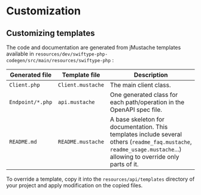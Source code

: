 # Customization

## Customizing templates

The code and documentation are generated from jMustache templates available in `resources/dev/swiftype-php-codegen/src/main/resources/swiftype-php` :

Generated file   | Template file      | Description
---------------- | -------------------| ----------------------
`Client.php`     | `Client.mustache ` | The main client class.
`Endpoint/*.php` | `api.mustache `    | One generated class for each path/operation in the OpenAPI spec file.
`README.md`      | `README.mustache ` | A base skeleton for documentation. This templates include several others (`readme_faq.mustache`, `readme_usage.mustache`...) allowing to override only parts of it.

To override a template, copy it into the `resources/api/templates` directory of your project and apply modification on the copied files.
